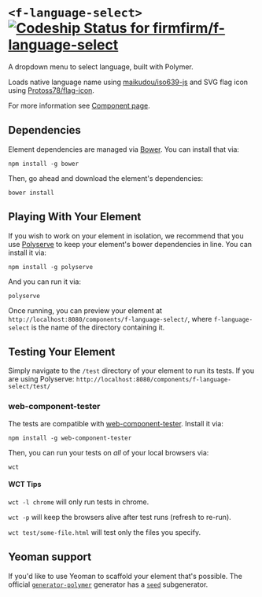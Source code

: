 # `<f-language-select>` [ ![Codeship Status for firmfirm/f-language-select](https://codeship.com/projects/29af39f0-bd85-0133-376a-36d4fdcdb43c/status?branch=master)](https://codeship.com/projects/136608)

A dropdown menu to select language, built with Polymer.

Loads native language name using [maikudou/iso639-js](https://github.com/maikudou/iso639-js)
and SVG flag icon using [Protoss78/flag-icon](https://github.com/Protoss78/flag-icon).

For more information see [Component page](https://firmfirm.github.io/f-language-select/).

## Dependencies

Element dependencies are managed via [Bower](http://bower.io/). You can
install that via:

    npm install -g bower

Then, go ahead and download the element's dependencies:

    bower install


## Playing With Your Element

If you wish to work on your element in isolation, we recommend that you use
[Polyserve](https://github.com/PolymerLabs/polyserve) to keep your element's
bower dependencies in line. You can install it via:

    npm install -g polyserve

And you can run it via:

    polyserve

Once running, you can preview your element at
`http://localhost:8080/components/f-language-select/`, where `f-language-select` is the name of the directory containing it.


## Testing Your Element

Simply navigate to the `/test` directory of your element to run its tests. If
you are using Polyserve: `http://localhost:8080/components/f-language-select/test/`

### web-component-tester

The tests are compatible with [web-component-tester](https://github.com/Polymer/web-component-tester).
Install it via:

    npm install -g web-component-tester

Then, you can run your tests on _all_ of your local browsers via:

    wct

#### WCT Tips

`wct -l chrome` will only run tests in chrome.

`wct -p` will keep the browsers alive after test runs (refresh to re-run).

`wct test/some-file.html` will test only the files you specify.


## Yeoman support

If you'd like to use Yeoman to scaffold your element that's possible. The official [`generator-polymer`](https://github.com/yeoman/generator-polymer) generator has a [`seed`](https://github.com/yeoman/generator-polymer#seed) subgenerator.
